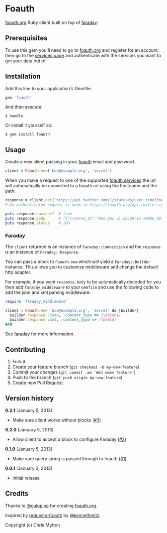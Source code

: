 # Foauth

[foauth.org][foauth] Ruby client built on top of [faraday][].

## Prerequisites

To use this gem you'll need to go to [foauth.org][foauth] and register
for an account, then go to the [services page][foauth services] and
authenticate with the services you want to get your data out of.

## Installation

Add this line to your application's Gemfile:

```ruby
gem 'foauth'
```

And then execute:

    $ bundle

Or install it yourself as:

    $ gem install foauth

## Usage

Create a new client passing in your [foauth][] email and password.

```ruby
client = Foauth.new('bob@example.org', 'secret')
```

When you make a request to one of the supported [foauth services][] the url will automatically be converted to a
foauth url using the hostname and the path.

```ruby
response = client.get('https://api.twitter.com/1/statuses/user_timeline.json')
# An authenticated request is made to https://foauth.org/api.twitter.com/1/statuses/user_timeline.json

puts response.success?  # true
puts response.body      # [{"created_at":"Mon Dec 31 23:59:13 +0000 2012"...
puts response.status    # 200
```

### Faraday

The `client` returned is an instance of `Faraday::Connection` and the
`response` is an instance of `Faraday::Response`.

You can pass a block to `Foauth.new` which will yield a
`Faraday::Builder` instance.  This allows you to customize middleware
and change the default http adapter.

For example, if you want `response.body` to be automatically decoded for
you then add `faraday_middleware` to your `Gemfile` and use the
following code to add the json and xml parsing middleware.

```ruby
require 'faraday_middleware'

client = Foauth.new 'bob@example.org', 'secret' do |builder|
  builder.response :json, :content_type => /\bjson$/
  builder.response :xml, :content_type => /\bxml$/
end
```

See [faraday][] for more information.

## Contributing

1. Fork it
2. Create your feature branch (`git checkout -b my-new-feature`)
3. Commit your changes (`git commit -am 'Add some feature'`)
4. Push to the branch (`git push origin my-new-feature`)
5. Create new Pull Request

## Version history

**0.2.1** (January 5, 2013)

* Make sure client works without blocks
  ([#3](https://github.com/hecticjeff/foauth/issues/3))

**0.2.0** (January 5, 2013)

* Allow client to accept a block to configure Faraday
  ([#2](https://github.com/hecticjeff/foauth/issues/2))

**0.1.0** (January 5, 2013)

* Make sure query string is passed through to foauth
  ([#1](https://github.com/hecticjeff/foauth/issues/1))

**0.0.1** (January 3, 2013)

* Initial release

## Credits

Thanks to [@gulopine](https://github.com/gulopine) for creating
[foauth.org][foauth].

Inspired by [requests-foauth][] by
[@kennethreitz](https://github.com/kennethreitz).

Copyright (c) Chris Mytton

[foauth]: https://foauth.org
[faraday]: https://github.com/lostisland/faraday
[requests-foauth]: https://github.com/kennethreitz/requests-foauth
[foauth services]: https://foauth.org/services/
